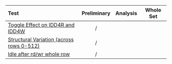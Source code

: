 |Test|Preliminary|Analysis|Whole Set|
|:---|:---------:|:------:|:-------:|
|[Toggle Effect on IDD4R and IDD4W](./toggle_analysis/README.md)                         |/| | |
|[Structural Variation (across rows 0-512)](./structural_variation/idd0idd1/README.md)   |/| | |
|[Idle after rd/wr whole row](./idle_analysis/README.md)                                 |/| | |
